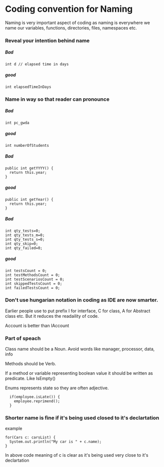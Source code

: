 # Coding convention for Naming
Naming is very important aspect of coding as naming is everywhere we name our variables, functions, directories, files, namespaces etc.

### Reveal your intention behind name

##### Bad
```
int d // elapsed time in days
```

##### good
```
int elapsedTimeInDays
```
### Name in way so that reader can pronounce

##### Bad
```
int pc_gwda
```

##### good
```
int numberOfStudents
```

#####  Bad
```
public int getYYYY() {
  return this.year;
}
```

##### good
```
public int getYear() {
  return this.year;
}
```

##### Bad
```
int qty_tests=0;
int qty_tests_m=0;
int qty_tests_s=0;
int qty_skip=0;
int qty_failed=0;
```

##### good
```
int testsCount = 0;
int testMethodsCount = 0;
int testScenariosCount = 0;
int skippedTestsCount = 0;
int failedTestsCount = 0;
```

### Don't use hungarian notation in coding as IDE are now smarter.
Earlier people use to put prefix I for interface, C for class, A for Abstract class etc. But it reduces the readaility of code.

Account is better than IAccount

### Part of speach
Class name should be a Noun. Avoid words like manager, processor, data, info

Methods should be Verb.

If a method or variable representing boolean value it should be written as predicate. Like IsEmpty()

Enums represents state so they are often adjective.

```
  if(employee.isLate()) {
    employee.reprimend();
  }
```

### Shorter name is fine if it's being used closed to it's declartation
example
```
for(Cars c: carsList) {
  System.out.println("My car is " + c.name);
}
```

In above code meaning of c is clear as it's being used very close to it's declartation
